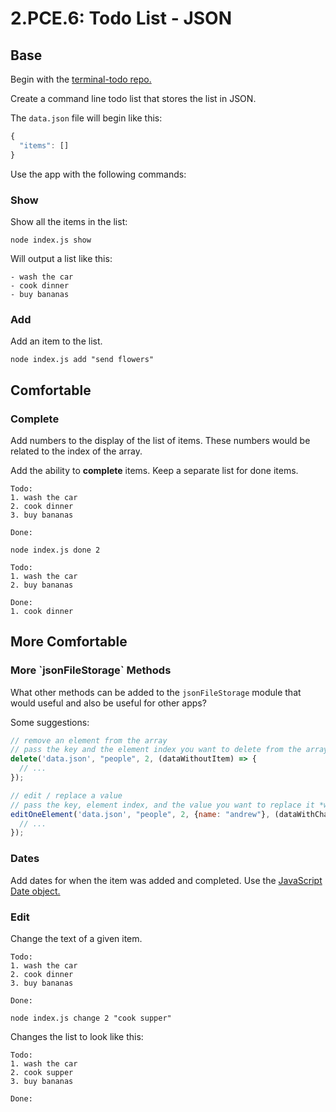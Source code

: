 # 2.PCE.6: Todo List - JSON

## Base

Begin with the [terminal-todo repo.](https://github.com/rocketacademy/terminal-todo-swe1)

Create a command line todo list that stores the list in JSON.

The `data.json` file will begin like this:

```javascript
{
  "items": []
}
```

Use the app with the following commands:

### Show

Show all the items in the list:

```text
node index.js show
```

Will output a list like this:

```text
- wash the car
- cook dinner
- buy bananas
```

### Add

Add an item to the list.

```text
node index.js add "send flowers"
```

## Comfortable

### Complete

Add numbers to the display of the list of items. These numbers would be related to the index of the array.

Add the ability to **complete** items. Keep a separate list for done items.

```text
Todo:
1. wash the car
2. cook dinner
3. buy bananas

Done:
```

```text
node index.js done 2
```

```text
Todo:
1. wash the car
2. buy bananas

Done:
1. cook dinner
```

## More Comfortable

### More \`jsonFileStorage\` Methods

What other methods can be added to the `jsonFileStorage` module that would useful and also be useful for other apps?

Some suggestions:

```javascript
// remove an element from the array
// pass the key and the element index you want to delete from the array
delete('data.json', "people", 2, (dataWithoutItem) => {
  // ...
});

// edit / replace a value
// pass the key, element index, and the value you want to replace it *with*
editOneElement('data.json', "people", 2, {name: "andrew"}, (dataWithChangedItem) => {
  // ...
});
```

### Dates

Add dates for when the item was added and completed. Use the [JavaScript Date object.](https://developer.mozilla.org/en-US/docs/Web/JavaScript/Reference/Global_Objects/Date)

### Edit

Change the text of a given item.

```text
Todo:
1. wash the car
2. cook dinner
3. buy bananas

Done:
```

```text
node index.js change 2 "cook supper"
```

Changes the list to look like this:

```text
Todo:
1. wash the car
2. cook supper
3. buy bananas

Done:
```

